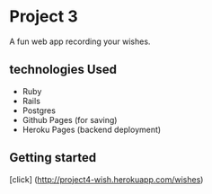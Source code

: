 # Project 3

A fun web app recording your wishes.

## technologies Used
<!-- - Invision (wireframe)
- lucid.app (ERD)
- Trello Board (https://trello.com/b/GAhArwda/project-3) -->
- Ruby 
- Rails
- Postgres
- Github Pages (for saving)
- Heroku Pages (backend deployment)
<!-- - Netlify Pages (frontend deployment)
- React
- Firebase -->


<!-- ## Screenshots

![wireframe](./public/imgs/wireframe.png)

![ERD](./public/imgs/erd.png)

![final Result](./public/imgs/final-touch.png) -->

## Getting started
[click] (http://project4-wish.herokuapp.com/wishes) 

<!-- ## Future Enhancements
- Make the links clickable
- Submit more information 
- GPS location -->
